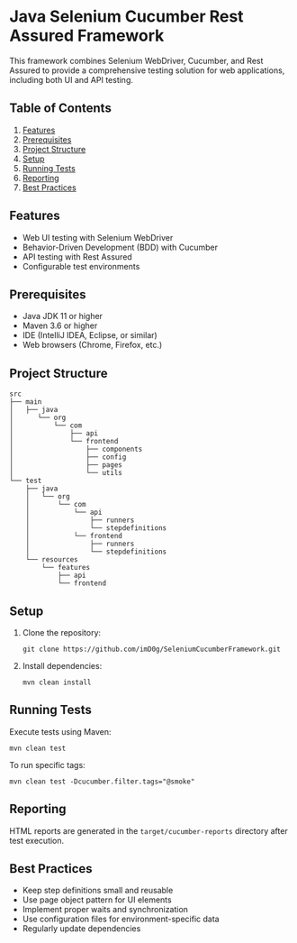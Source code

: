 # Java Selenium Cucumber Rest Assured Framework

This framework combines Selenium WebDriver, Cucumber, and Rest Assured to provide a comprehensive testing solution for
web applications, including both UI and API testing.

## Table of Contents

1. [Features](#features)
2. [Prerequisites](#prerequisites)
3. [Project Structure](#project-structure)
4. [Setup](#setup)
6. [Running Tests](#running-tests)
7. [Reporting](#reporting)
8. [Best Practices](#best-practices)

## Features

- Web UI testing with Selenium WebDriver
- Behavior-Driven Development (BDD) with Cucumber
- API testing with Rest Assured
- Configurable test environments

## Prerequisites

- Java JDK 11 or higher
- Maven 3.6 or higher
- IDE (IntelliJ IDEA, Eclipse, or similar)
- Web browsers (Chrome, Firefox, etc.)

## Project Structure

```
src
├── main
│   ├── java
│      └── org
│          └── com
│              ├── api
│              └── frontend
│                  ├── components
│                  ├── config
│                  ├── pages
│                  └── utils
└── test
    ├── java
    │   └── org
    │       └── com
    │           └── api
    │               ├── runners
    │               └── stepdefinitions
    │           └── frontend
    │               ├── runners
    │               └── stepdefinitions
    └── resources
        └── features
            ├── api
            └── frontend
```

## Setup

1. Clone the repository:
   ```
   git clone https://github.com/imD0g/SeleniumCucumberFramework.git
   ```
2. Install dependencies:
   ```
   mvn clean install
   ```

## Running Tests

Execute tests using Maven:

```
mvn clean test
```

To run specific tags:

```
mvn clean test -Dcucumber.filter.tags="@smoke"
```

## Reporting

HTML reports are generated in the `target/cucumber-reports` directory after test execution.

## Best Practices

- Keep step definitions small and reusable
- Use page object pattern for UI elements
- Implement proper waits and synchronization
- Use configuration files for environment-specific data
- Regularly update dependencies